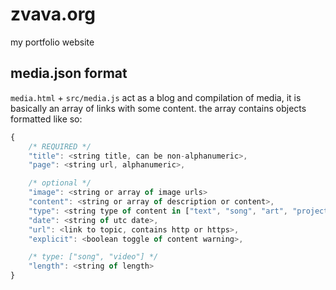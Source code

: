# zvava.org
my portfolio website

## media.json format
`media.html` + `src/media.js` act as a blog and compilation of media, it is basically an array of links with some content. the array contains objects formatted like so:
```js
{
	/* REQUIRED */
	"title": <string title, can be non-alphanumeric>,
	"page": <string url, alphanumeric>,

	/* optional */
	"image": <string or array of image urls>
	"content": <string or array of description or content>,
	"type": <string type of content in ["text", "song", "art", "project", "video"]>,
	"date": <string of utc date>,
	"url": <link to topic, contains http or https>,
	"explicit": <boolean toggle of content warning>,

	/* type: ["song", "video"] */
	"length": <string of length>
}
```
